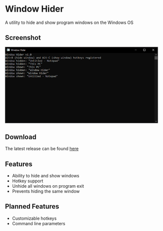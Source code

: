 # Window Hider
A utility to hide and show program windows on the Windows OS

## Screenshot
![Window Hider](screenshot.png?raw=true "Window Hider")

## Download
The latest release can be found [here](https://github.com/deobfuscate/Window-Hider/releases)

## Features
* Ability to hide and show windows
* Hotkey support
* Unhide all windows on program exit
* Prevents hiding the same window

## Planned Features
* Customizable hotkeys
* Command line parameters
